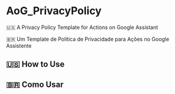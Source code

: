 # AoG_PrivacyPolicy
🇺🇸 A Privacy Policy Template for Actions on Google Assistant

🇧🇷 Um Template de Política de Privacidade para Ações no Google Assistente

## 🇺🇸 How to Use
## 🇧🇷 Como Usar

